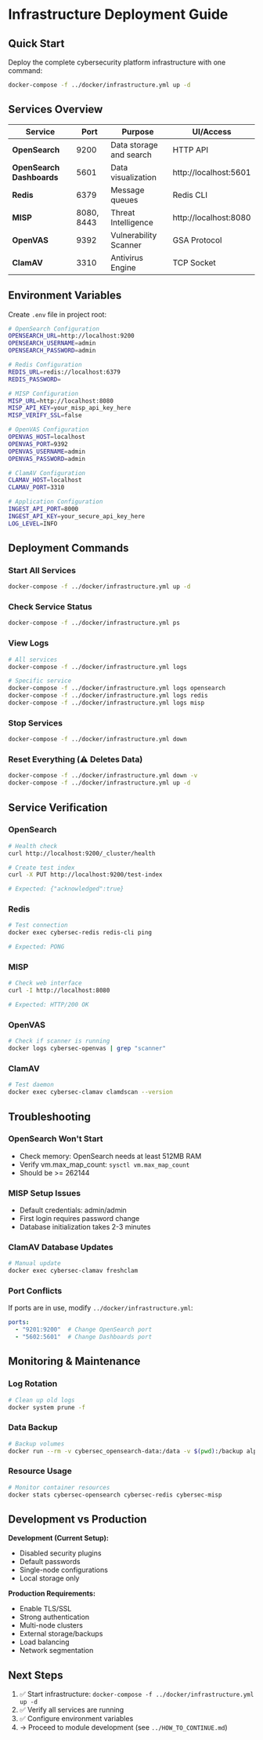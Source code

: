 # Infrastructure Deployment Guide

## Quick Start

Deploy the complete cybersecurity platform infrastructure with one command:

```bash
docker-compose -f ../docker/infrastructure.yml up -d
```

## Services Overview

| Service | Port | Purpose | UI/Access |
|---------|------|---------|-----------|
| **OpenSearch** | 9200 | Data storage and search | HTTP API |
| **OpenSearch Dashboards** | 5601 | Data visualization | http://localhost:5601 |
| **Redis** | 6379 | Message queues | Redis CLI |
| **MISP** | 8080, 8443 | Threat Intelligence | http://localhost:8080 |
| **OpenVAS** | 9392 | Vulnerability Scanner | GSA Protocol |
| **ClamAV** | 3310 | Antivirus Engine | TCP Socket |

## Environment Variables

Create `.env` file in project root:

```bash
# OpenSearch Configuration
OPENSEARCH_URL=http://localhost:9200
OPENSEARCH_USERNAME=admin
OPENSEARCH_PASSWORD=admin

# Redis Configuration  
REDIS_URL=redis://localhost:6379
REDIS_PASSWORD=

# MISP Configuration
MISP_URL=http://localhost:8080
MISP_API_KEY=your_misp_api_key_here
MISP_VERIFY_SSL=false

# OpenVAS Configuration
OPENVAS_HOST=localhost
OPENVAS_PORT=9392
OPENVAS_USERNAME=admin
OPENVAS_PASSWORD=admin

# ClamAV Configuration
CLAMAV_HOST=localhost
CLAMAV_PORT=3310

# Application Configuration
INGEST_API_PORT=8000
INGEST_API_KEY=your_secure_api_key_here
LOG_LEVEL=INFO
```

## Deployment Commands

### Start All Services
```bash
docker-compose -f ../docker/infrastructure.yml up -d
```

### Check Service Status
```bash
docker-compose -f ../docker/infrastructure.yml ps
```

### View Logs
```bash
# All services
docker-compose -f ../docker/infrastructure.yml logs

# Specific service
docker-compose -f ../docker/infrastructure.yml logs opensearch
docker-compose -f ../docker/infrastructure.yml logs redis
docker-compose -f ../docker/infrastructure.yml logs misp
```

### Stop Services
```bash
docker-compose -f ../docker/infrastructure.yml down
```

### Reset Everything (⚠️ Deletes Data)
```bash
docker-compose -f ../docker/infrastructure.yml down -v
docker-compose -f ../docker/infrastructure.yml up -d
```

## Service Verification

### OpenSearch
```bash
# Health check
curl http://localhost:9200/_cluster/health

# Create test index
curl -X PUT http://localhost:9200/test-index

# Expected: {"acknowledged":true}
```

### Redis
```bash
# Test connection
docker exec cybersec-redis redis-cli ping

# Expected: PONG
```

### MISP
```bash
# Check web interface
curl -I http://localhost:8080

# Expected: HTTP/200 OK
```

### OpenVAS
```bash
# Check if scanner is running
docker logs cybersec-openvas | grep "scanner"
```

### ClamAV
```bash
# Test daemon
docker exec cybersec-clamav clamdscan --version
```

## Troubleshooting

### OpenSearch Won't Start
- Check memory: OpenSearch needs at least 512MB RAM
- Verify vm.max_map_count: `sysctl vm.max_map_count`
- Should be >= 262144

### MISP Setup Issues  
- Default credentials: admin/admin
- First login requires password change
- Database initialization takes 2-3 minutes

### ClamAV Database Updates
```bash
# Manual update
docker exec cybersec-clamav freshclam
```

### Port Conflicts
If ports are in use, modify `../docker/infrastructure.yml`:
```yaml
ports:
  - "9201:9200"  # Change OpenSearch port
  - "5602:5601"  # Change Dashboards port
```

## Monitoring & Maintenance

### Log Rotation
```bash
# Clean up old logs
docker system prune -f
```

### Data Backup
```bash
# Backup volumes
docker run --rm -v cybersec_opensearch-data:/data -v $(pwd):/backup alpine tar czf /backup/opensearch-backup.tar.gz /data
```

### Resource Usage
```bash
# Monitor container resources
docker stats cybersec-opensearch cybersec-redis cybersec-misp
```

## Development vs Production

**Development (Current Setup):**
- Disabled security plugins
- Default passwords
- Single-node configurations
- Local storage only

**Production Requirements:**
- Enable TLS/SSL
- Strong authentication
- Multi-node clusters
- External storage/backups
- Load balancing
- Network segmentation

## Next Steps

1. ✅ Start infrastructure: `docker-compose -f ../docker/infrastructure.yml up -d`
2. ✅ Verify all services are running
3. ✅ Configure environment variables
4. → Proceed to module development (see `../HOW_TO_CONTINUE.md`)
